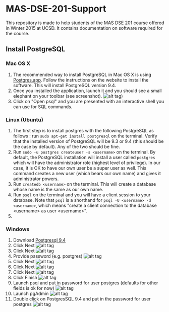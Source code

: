 # MAS-DSE-201-Support
This repository is made to help students of the MAS DSE 201 course offered in Winter 2015 at UCSD. It contains documentation on software required for the course.


## Install PostgreSQL

### Mac OS X

1. The recommended way to install PostgreSQL in Mac OS X is using [Postgres.app](http://postgresapp.com/). Follow the instructions on the website to install the software. This will install PostgreSQL version 9.4.
2. Once you installed the application, launch it and you should see a small elephant on your toolbar (see screenshot). ![alt tag](./images/postgres_app.jpg))
3. Click on "Open psql" and you are presented with an interactive shell you can use for SQL commands.

### Linux (Ubuntu)

1. The first step is to install postgres with the following PostgreSQL as follows : run `sudo apt-get install postgresql` on the terminal. Verify that the installed version of PostgreSQL will be 9.3 or 9.4 (this should be the case by default). Any of the two should be fine. 
2. Run `sudo -u postgres createuser -s <username>` on the terminal. By default, the PostgreSQL installation will install a user called `postgres` which will have the administrator role (highest level of privilege). In our case, it is OK to have our own user be a super user as well. This command creates a new user (which bears our own name) and gives it administrator powers.
3. Run `createdb <username>` on the terminal. This will create a database whose name is the same as our own name.
4. Run `psql` on the terminal and you will have a client session to your database. Note that `psql` is a shorthand for `psql -U <username> -d <username>`, which means "create a client connection to the database \<username> as user \<username>".
5. 

### Windows
1. Download [Postgresql 9.4](http://www.enterprisedb.com/products-services-training/pgdownload#windows) 
2. Click Next
 ![alt tag](./images/windows/1.jpg)
3. Click Next
![alt tag](./images/windows/2.jpg)
4. Provide password (e.g. postgres)
![alt tag](./images/windows/3.jpg)
5. Click Next
![alt tag](./images/windows/4.jpg)
6. Click Next
![alt tag](./images/windows/5.jpg)
7. Click Next
![alt tag](./images/windows/6.jpg)
8. Click Finish
![alt tag](./images/windows/8.jpg)
9. Launch psql and put in password for user postgres (defaults for other fields is ok for now)
![alt tag](./images/windows/9.jpg)
10. Launch pgAdmin
![alt tag](./images/windows/10.jpg)
11. Double click on PostgresSQL 9.4 and put in the password for user postgres
![alt tag](./images/windows/11.jpg)
